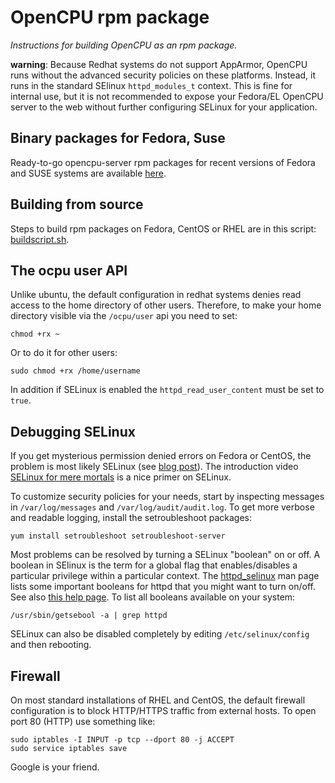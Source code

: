 # OpenCPU rpm package

*Instructions for building OpenCPU as an rpm package.*

**warning**: Because Redhat systems do not support AppArmor, OpenCPU runs without the advanced security policies on these platforms. Instead, it runs in the standard SElinux `httpd_modules_t` context. This is fine for internal use, but it is not recommended to expose your Fedora/EL OpenCPU server to the web without further configuring SELinux for your application.

## Binary packages for Fedora, Suse

Ready-to-go opencpu-server rpm packages for recent versions of Fedora and SUSE systems are available [here](http://software.opensuse.org/download.html?project=home:jeroenooms:opencpu-1.6&package=opencpu).

## Building from source

Steps to build rpm packages on Fedora, CentOS or RHEL are in this script: [buildscript.sh](buildscript.sh).

## The ocpu user API

Unlike ubuntu, the default configuration in redhat systems denies read access to the home directory of other users. Therefore, to make your home directory visible via the `/ocpu/user` api you need to set:

	chmod +rx ~

Or to do it for other users:

	sudo chmod +rx /home/username 

In addition if SELinux is enabled the `httpd_read_user_content` must be set to `true`.

## Debugging SELinux

If you get mysterious permission denied errors on Fedora or CentOS, the problem is most likely SELinux (see [blog post](https://www.opencpu.org/posts/opencpu-fedora-centos/)). The introduction video [SELinux for mere mortals](http://www.redhat.com/resourcelibrary/videos/selinux-for-mere-mortals) is a nice primer on SELinux.

To customize security policies for your needs, start by inspecting messages in `/var/log/messages` and `/var/log/audit/audit.log`. To get more verbose and readable logging, install the setroubleshoot packages:

    yum install setroubleshoot setroubleshoot-server

Most problems can be resolved by turning a SELinux "boolean" on or off. A boolean in SElinux is the term for a global flag that enables/disables a particular privilege within a particular context. The [httpd_selinux](http://linux.die.net/man/8/httpd_selinux) man page lists some important booleans for httpd that you might want to turn on/off. See also [this help page](https://docs.fedoraproject.org/en-US/Fedora/19/html/Security_Guide/sect-Managing_Confined_Services-The_Apache_HTTP_Server.html). To list all booleans available on your system:

    /usr/sbin/getsebool -a | grep httpd

SELinux can also be disabled completely by editing `/etc/selinux/config` and then rebooting.

## Firewall

On most standard installations of RHEL and CentOS, the default firewall configuration is to block HTTP/HTTPS traffic from external hosts. To open port 80 (HTTP) use something like:

    sudo iptables -I INPUT -p tcp --dport 80 -j ACCEPT
    sudo service iptables save

Google is your friend.
